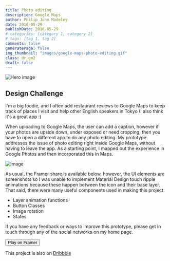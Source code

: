 ```yaml
---
title: Photo editing
description: Google Maps
author: Philip John Madeley
date: 2016-05-29
publishDate: 2016-05-29
# categories: [category 1, category 2]
# tags: [tag 1, tag 2]
comments: false
generatePage: false
img_thumbnail: "images/google-maps-photo-editing.gif"
class: dr_gm2
draft: false
---
```


![Hero image](/images/google-maps-photo-editing.gif)

## Design Challenge
I'm a big foodie, and I often add restaurant reviews to Google Maps to keep track of places I visit and help other English speakers in Tokyo (I also think it's a great app :)  

When uploading to Google Maps, the user can add a caption, however if your photos are upside down, under exposed or need cropping, then you have to open a different app to do any photo editing.  My prototype addresses the issue of photo editing right inside Google Maps, without having to leave the app.  As a starting point, I mapped out the experience in Google Photos and then incorporated this in Maps.

![image](/images/gmaps_ugc_photo_process.png)

As usual, the Framer share is available below, however, the UI elements are screenshots so I was unable to implement Material Design touch ripple animations because these happen between the icon and their base layer. That said, there were many useful components used in making this project:

* Layer animation functions
* Button Classes
* Image rotation
* States

If you have any feedback or ways to improve this prototype, please get in touch through any of the social networks on my home page.

<a href="http://share.framerjs.com/5q3je16uy8z4/" target="_blank">
<button>Play on Framer</button>
</a>

This project is also on <a class="link" href="https://dribbble.com/shots/2743862-Photo-editing-inside-Google-Maps" target="_blank">Dribbble</a>
